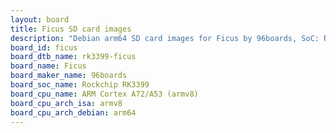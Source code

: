 ```yaml
---
layout: board
title: Ficus SD card images
description: "Debian arm64 SD card images for Ficus by 96boards, SoC: Rockchip RK3399, CPU ISA: armv8"
board_id: ficus
board_dtb_name: rk3399-ficus
board_name: Ficus
board_maker_name: 96boards
board_soc_name: Rockchip RK3399
board_cpu_name: ARM Cortex A72/A53 (armv8)
board_cpu_arch_isa: armv8
board_cpu_arch_debian: arm64
---
```


